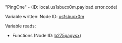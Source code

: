 "PingOne" - (ID: local.us1sbucx0m.payload.error.code)

Variable written:
Node ID: [us1sbucx0m](../nodes/us1sbucx0m.md)

Variable reads:
* Functions (Node ID: [b275pagysx](../nodes/b275pagysx.md))
